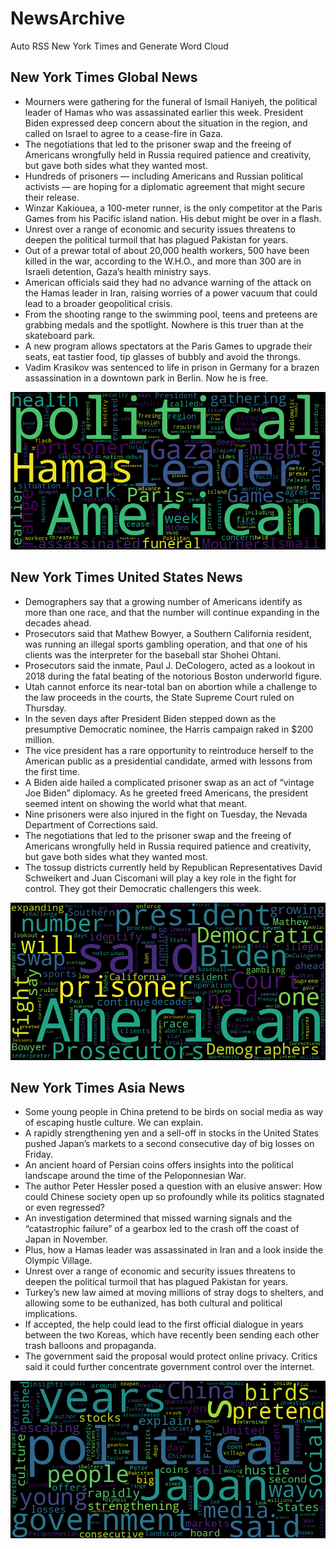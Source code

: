# NewsArchive
Auto RSS New York Times and Generate Word Cloud

## New York Times Global News
* Mourners were gathering for the funeral of Ismail Haniyeh, the political leader of Hamas who was assassinated earlier this week. President Biden expressed deep concern about the situation in the region, and called on Israel to agree to a cease-fire in Gaza.
* The negotiations that led to the prisoner swap and the freeing of Americans wrongfully held in Russia required patience and creativity, but gave both sides what they wanted most.
* Hundreds of prisoners — including Americans and Russian political activists — are hoping for a diplomatic agreement that might secure their release.
* Winzar Kakiouea, a 100-meter runner, is the only competitor at the Paris Games from his Pacific island nation. His debut might be over in a flash.
* Unrest over a range of economic and security issues threatens to deepen the political turmoil that has plagued Pakistan for years.
* Out of a prewar total of about 20,000 health workers, 500 have been killed in the war, according to the W.H.O., and more than 300 are in Israeli detention, Gaza’s health ministry says.
* American officials said they had no advance warning of the attack on the Hamas leader in Iran, raising worries of a power vacuum that could lead to a broader geopolitical crisis.
* From the shooting range to the swimming pool, teens and preteens are grabbing medals and the spotlight. Nowhere is this truer than at the skateboard park.
* A new program allows spectators at the Paris Games to upgrade their seats, eat tastier food, tip glasses of bubbly and avoid the throngs.
* Vadim Krasikov was sentenced to life in prison in Germany for a brazen assassination in a downtown park in Berlin. Now he is free.

![Global](./global.png)
## New York Times United States News
* Demographers say that a growing number of Americans identify as more than one race, and that the number will continue expanding in the decades ahead.
* Prosecutors said that Mathew Bowyer, a Southern California resident, was running an illegal sports gambling operation, and that one of his clients was the interpreter for the baseball star Shohei Ohtani.
* Prosecutors said the inmate, Paul J. DeCologero, acted as a lookout in 2018 during the fatal beating of the notorious Boston underworld figure.
* Utah cannot enforce its near-total ban on abortion while a challenge to the law proceeds in the courts, the State Supreme Court ruled on Thursday.
* In the seven days after President Biden stepped down as the presumptive Democratic nominee, the Harris campaign raked in $200 million.
* The vice president has a rare opportunity to reintroduce herself to the American public as a presidential candidate, armed with lessons from the first time.
* A Biden aide hailed a complicated prisoner swap as an act of “vintage Joe Biden” diplomacy. As he greeted freed Americans, the president seemed intent on showing the world what that meant.
* Nine prisoners were also injured in the fight on Tuesday, the Nevada Department of Corrections said.
* The negotiations that led to the prisoner swap and the freeing of Americans wrongfully held in Russia required patience and creativity, but gave both sides what they wanted most.
* The tossup districts currently held by Republican Representatives David Schweikert and Juan Ciscomani will play a key role in the fight for control. They got their Democratic challengers this week.

![US](./usnews.png)
## New York Times Asia News
* Some young people in China pretend to be birds on social media as way of escaping hustle culture. We can explain.
* A rapidly strengthening yen and a sell-off in stocks in the United States pushed Japan’s markets to a second consecutive day of big losses on Friday.
* An ancient hoard of Persian coins offers insights into the political landscape around the time of the Peloponnesian War.
* The author Peter Hessler posed a question with an elusive answer: How could Chinese society open up so profoundly while its politics stagnated or even regressed?
* An investigation determined that missed warning signals and the “catastrophic failure” of a gearbox led to the crash off the coast of Japan in November.
* Plus, how a Hamas leader was assassinated in Iran and a look inside the Olympic Village.
* Unrest over a range of economic and security issues threatens to deepen the political turmoil that has plagued Pakistan for years.
* Turkey’s new law aimed at moving millions of stray dogs to shelters, and allowing some to be euthanized, has both cultural and political implications.
* If accepted, the help could lead to the first official dialogue in years between the two Koreas, which have recently been sending each other trash balloons and propaganda.
* The government said the proposal would protect online privacy. Critics said it could further concentrate government control over the internet.

![Asian](./asian.png)
